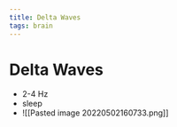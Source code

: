 ```yaml
---
title: Delta Waves
tags: brain
---
```


# Delta Waves
- 2-4 Hz 
- sleep
- ![[Pasted image 20220502160733.png]]








































